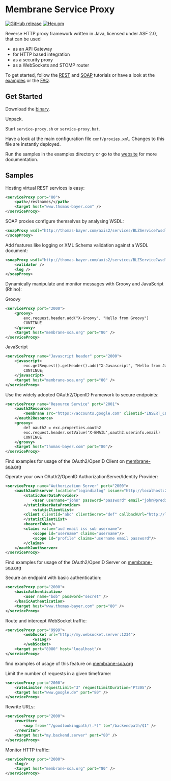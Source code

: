 Membrane Service Proxy
======================
[![GitHub release](https://img.shields.io/github/release/membrane/service-proxy.svg)](https://github.com/membrane/service-proxy/releases/latest)
[![Hex.pm](https://img.shields.io/hexpm/l/plug.svg)](https://raw.githubusercontent.com/membrane/service-proxy/master/distribution/router/LICENSE.txt)

Reverse HTTP proxy framework written in Java, licensed under ASF 2.0, that can be used

*   as an API Gateway
*   for HTTP based integration
*   as a security proxy
*   as a WebSockets and STOMP router


To get started, follow the [REST](http://membrane-soa.org/esb-doc/current/rest-quickstart.htm) and [SOAP](http://membrane-soa.org/esb-doc/current/soap-quickstart.htm) tutorials or have a look at the [examples](http://membrane-soa.org/esb-doc/current/interceptors/examples.htm) or the [FAQ](https://github.com/membrane/service-proxy/wiki/Membrane-Service-Proxy-FAQ).

Get Started
-----------

Download the [binary](https://github.com/membrane/service-proxy/releases).

Unpack.

Start `service-proxy.sh` or `service-proxy.bat`.

Have a look at the main configuration file `conf/proxies.xml`. Changes to this file are instantly deployed.

Run the samples in the examples directory or go to the [website](http://membrane-soa.org/service-proxy/) for more documentation.

Samples
-------

Hosting virtual REST services is easy:
```xml
<serviceProxy port="80">
    <path>/restnames/</path>
    <target host="www.thomas-bayer.com" />
</serviceProxy>
```

SOAP proxies configure themselves by analysing WSDL:
```xml
<soapProxy wsdl="http://thomas-bayer.com/axis2/services/BLZService?wsdl">
</soapProxy>
```

Add features like logging or XML Schema validation against a WSDL document:
```xml
<soapProxy wsdl="http://thomas-bayer.com/axis2/services/BLZService?wsdl">
	<validator />
	<log />
</soapProxy>
```
Dynamically manipulate and monitor messages with Groovy and JavaScript (Rhino): 

Groovy
```xml
<serviceProxy port="2000">
  	<groovy>
    	exc.request.header.add("X-Groovy", "Hello from Groovy")
    	CONTINUE
  	</groovy>
	<target host="membrane-soa.org" port="80" />
</serviceProxy>
```
JavaScript
```xml
<serviceProxy name="Javascript header" port="2000">
  	<javascript>
    	exc.getRequest().getHeader().add("X-Javascript", "Hello from JavaScript");
   		CONTINUE;
  	</javascript>
	<target host="membrane-soa.org" port="80" />
</serviceProxy>
```

Use the widely adopted OAuth2/OpenID Framework to secure endpoints:
```xml
<serviceProxy name="Resource Service" port="2001">
    <oauth2Resource>
        <membrane src="https://accounts.google.com" clientId="INSERT_CLIENT_ID" clientSecret="INSERT_CLIENT_SECRET" scope="email profile" subject="sub"/>
    </oauth2Resource>    
    <groovy>
        def oauth2 = exc.properties.oauth2
        exc.request.header.setValue('X-EMAIL',oauth2.userinfo.email)
        CONTINUE
    </groovy>
    <target host="thomas-bayer.com" port="80"/>
</serviceProxy>
```
Find examples for usage of the OAuth2/OpenID Client on [membrane-soa.org](http://www.membrane-soa.org/service-proxy-doc/4.4/oauth2-openid.htm)

Operate your own OAuth2/OpenID AuthorizationServer/Identity Provider: 
```xml
<serviceProxy name="Authorization Server" port="2000">
    <oauth2authserver location="logindialog" issuer="http://localhost:2000" consentFile="consentFile.json">
        <staticUserDataProvider>
        	<user username="john" password="password" email="john@predic8.de" />
        </staticUserDataProvider>
        	<staticClientList>
        <client clientId="abc" clientSecret="def" callbackUrl="http://localhost:2001/oauth2callback" />
        </staticClientList>
    	<bearerToken/>
        <claims value="aud email iss sub username">
        	<scope id="username" claims="username"/>
        	<scope id="profile" claims="username email password"/>
        </claims>
    </oauth2authserver>
</serviceProxy>
```
Find examples for usage of the OAuth2/OpenID Server on [membrane-soa.org](http://www.membrane-soa.org/service-proxy-doc/4.4/oauth2-code-flow-example.htm)


Secure an endpoint with basic authentication: 
```xml
<serviceProxy port="2000">
    <basicAuthentication>
        <user name="bob" password="secret" />
    </basicAuthentication>
    <target host="www.thomas-bayer.com" port="80" />
</serviceProxy>
```

Route and intercept WebSocket traffic:
```xml
<serviceProxy port="9999">
        <webSocket url="http://my.websocket.server:1234">
            <wsLog/>
        </webSocket>
    <target port="8080" host="localhost"/>
</serviceProxy>
```
find examples of usage of this feature on [membrane-soa.org](http://www.membrane-soa.org/service-proxy-doc/4.4/websocket-routing-intercepting.htm)

Limit the number of requests in a given timeframe:
```xml
<serviceProxy port="2000">
    <rateLimiter requestLimit="3" requestLimitDuration="PT30S"/>
    <target host="www.google.de" port="80" />
</serviceProxy>
```
Rewrite URLs:
```xml
<serviceProxy port="2000">
    <rewriter>
    	<map from="^/goodlookingpath/(.*)" to="/backendpath/$1" />
    </rewriter>
    <target host="my.backend.server" port="80" />
</serviceProxy>
```

Monitor HTTP traffic:
```xml
<serviceProxy port="2000">
    <log/>
    <target host="membrane-soa.org" port="80" />
</serviceProxy>
```



